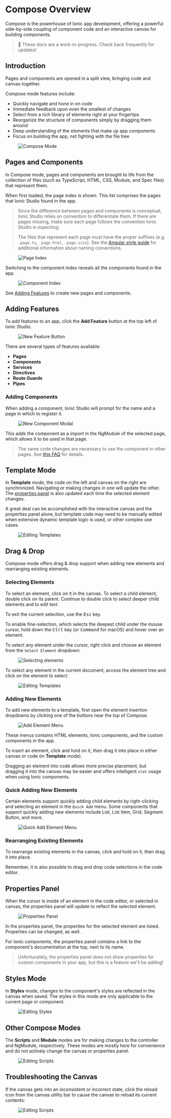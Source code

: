 ---
---

# Compose Overview

Compose is the powerhouse of Ionic app development, offering a powerful side-by-side coupling of component code and an interactive canvas for building components.

> 🚧 These docs are a work-in-progress. Check back frequently for updates!

## Introduction

Pages and components are opened in a split view, bringing code and canvas together.

Compose mode features include:

* Quickly navigate and hone in on code
* Immediate feedback upon even the smallest of changes
* Select from a rich library of elements right at your fingertips
* Reorganize the structure of components simply by dragging them around
* Deep understanding of the elements that make up app components
* Focus on building the app, not fighting with the file tree

<figure>
  <img alt="Compose Mode" src="/docs/assets/img/studio/ss-compose.png" />
</figure>

## Pages and Components

In Compose mode, pages and components are brought to life from the collection of files (such as TypeScript, HTML, CSS, Module, and Spec files) that represent them.

When first loaded, the page index is shown. This list comprises the pages that Ionic Studio found in the app.

<blockquote>
  
<p>Since the difference between pages and components is conceptual, Ionic Studio relies on convention to differentiate them. If there are pages missing, make sure each page follows the convention Ionic Studio is expecting:</p>
<p>The files that represent each page must have the proper suffixes (e.g. <code>.page.ts</code>, <code>.page.html</code>, <code>.page.scss</code>). See the <a href="https://angular.io/guide/styleguide#naming">Angular style guide</a> for additional information about naming conventions.</p>
</blockquote>

<figure>
  <img alt="Page Index" src="/docs/assets/img/studio/ss-page-index.png" />
</figure>

Switching to the component index reveals all the components found in the app.

<figure>
  <img alt="Component Index" src="/docs/assets/img/studio/ss-component-index.png" />
</figure>

See [Adding Features](#adding-features) to create new pages and components.

## Adding Features

To add features to an app, click the **Add Feature** button at the top left of Ionic Studio.

<figure>
  <img alt="New Feature Button" src="/docs/assets/img/studio/ss-new-feature-button.png" />
</figure>

There are several types of features available:

* **Pages**
* **Components**
* **Services**
* **Directives**
* **Route Guards**
* **Pipes**

### Adding Components

When adding a component, Ionic Studio will prompt for the name and a page in which to register it.

<figure>
  <img alt="New Component Modal" src="/docs/assets/img/studio/ss-new-component-modal.png" />
</figure>

This adds the component as a *import* in the NgModule of the selected page, which allows it to be used in that page.

<blockquote>
The same code changes are necessary to use the component in other pages. See <a href="/docs/studio/faq#using-a-custom-component-in-additional-pages">this FAQ</a> for details.
</blockquote>

## Template Mode

In **Template** mode, the code on the left and canvas on the right are synchronized. Navigating or making changes in one will update the other. The [properties panel](#properties-panels) is also updated each time the selected element changes.

A great deal can be accomplished with the interactive canvas and the properties panel alone, but template code may need to be manually edited when extensive dynamic template logic is used, or other complex use cases.

<figure>
  <img alt="Editing Templates" src="/docs/assets/img/studio/ss-compose-template.png" />
</figure>

## Drag & Drop

Compose mode offers drag & drop support when adding new elements and rearranging existing elements.

### Selecting Elements

To select an element, click on it in the canvas. To select a child element, double click on its parent. Continue to double click to select deeper child elements and to edit text.

To exit the current selection, use the <kbd>Esc</kbd> key.

To enable fine-selection, which selects the deepest child under the mouse cursor, hold down the <kbd>Ctrl</kbd> key (or <kbd>Command</kbd> for macOS) and hover over an element.

To select any element under the cursor, right click and choose an element from the `Select Element` dropdown:

<figure>
  <img alt="Selecting elements" src="/docs/assets/img/studio/ss-select-element-menu.png" />
</figure>

To select any element in the current document, access the element tree and click on the element to select:

<figure>
  <img alt="Editing Templates" src="/docs/assets/img/studio/ss-element-tree.png" />
</figure>

### Adding New Elements

To add new elements to a template, first open the element insertion dropdowns by clicking one of the buttons near the top of Compose.

<figure>
  <img alt="Add Element Menu" src="/docs/assets/img/studio/ss-add-element-menu.png" />
</figure>

These menus contains HTML elements, Ionic components, and the custom components in the app.

To insert an element, click and hold on it, then drag it into place in either canvas or code (in **Template** mode).

Dragging an element into code allows more precise placement, but dragging it into the canvas may be easier and offers intelligent `slot` usage when using Ionic components.

### Quick Adding New Elements

Certain elements support quickly adding child elements by right-clicking and selecting an element in the `Quick Add` menu. Some components that support quickly adding new elements include List, List Item, Grid, Segment Button, and more.

<figure>
  <img alt="Quick Add Element Menu" src="/docs/assets/img/studio/ss-quick-add-element-menu.png" />
</figure>

### Rearranging Existing Elements

To rearrange existing elements in the canvas, click and hold on it, then drag it into place.

Remember, it is also possible to drag and drop code selections in the code editor.

## Properties Panel

When the cursor is inside of an element in the code editor, or selected in canvas, the properties panel will update to reflect the selected element.

<figure>
  <img alt="Properties Panel" src="/docs/assets/img/studio/ss-properties-panel.png" />
</figure>

In the properties panel, the properties for the selected element are listed. Properties can be changed, as well.

For Ionic components, the properties panel contains a link to the component's documentation at the top, next to its name.

<blockquote>
Unfortunately, the properties panel does not show properties for custom components in your app, but this is a feature we'll be adding!
</blockquote>

## Styles Mode

In **Styles** mode, changes to the component's styles are reflected in the canvas when saved. The styles in this mode are only applicable to the current page or component.

<figure>
  <img alt="Editing Styles" src="/docs/assets/img/studio/ss-compose-styles.png" />
</figure>

## Other Compose Modes

The **Scripts** and **Module** modes are for making changes to the controller and NgModule, respectively. These modes are mostly here for convenience and do not actively change the canvas or properties panel.

<figure>
  <img alt="Editing Scripts" src="/docs/assets/img/studio/ss-compose-scripts.png" />
</figure>

## Troubleshooting the Canvas

If the canvas gets into an inconsistent or incorrect state, click the reload icon from the canvas utility bar to cause the canvas to reload its current contents:

<figure>
  <img alt="Editing Scripts" src="/docs/assets/img/studio/ss-canvas-reload.png" />
</figure>
